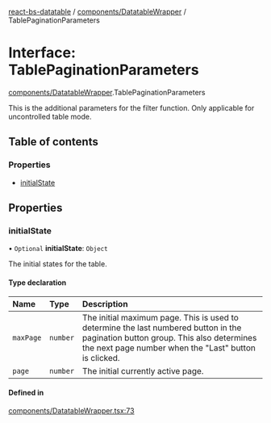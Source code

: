 [react-bs-datatable](../README.md) / [components/DatatableWrapper](../modules/components_DatatableWrapper.md) / TablePaginationParameters

# Interface: TablePaginationParameters

[components/DatatableWrapper](../modules/components_DatatableWrapper.md).TablePaginationParameters

This is the additional parameters for the filter function.
Only applicable for uncontrolled table mode.

## Table of contents

### Properties

- [initialState](components_DatatableWrapper.TablePaginationParameters.md#initialstate)

## Properties

### initialState

• `Optional` **initialState**: `Object`

The initial states for the table.

#### Type declaration

| Name | Type | Description |
| :------ | :------ | :------ |
| `maxPage` | `number` | The initial maximum page. This is used to determine the last numbered button in the pagination button group. This also determines the next page number when the "Last" button is clicked. |
| `page` | `number` | The initial currently active page. |

#### Defined in

[components/DatatableWrapper.tsx:73](https://github.com/imballinst/react-bs-datatable/blob/8787141/src/components/DatatableWrapper.tsx#L73)
